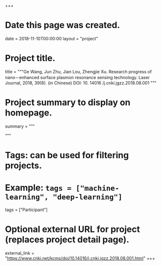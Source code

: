 +++
# Date this page was created.
date = 2018-11-10T00:00:00
layout = "project"

# Project title.
title = """Ge Wang, Jun Zhu, Jian Lou, Zhengjie Xu. Research progress of nano－enhanced surface plasmon resonance sensing technology. Laser Journal, 2018, 39(8). (in Chinese) DOI: 10. 14016 /j.cnki.jgzz.2018.08.001
"""

# Project summary to display on homepage.
summary = """

 """

# Tags: can be used for filtering projects.
# Example: `tags = ["machine-learning", "deep-learning"]`
tags = ["Participant"]

# Optional external URL for project (replaces project detail page).
external_link = "https://www.cnki.net/kcms/doi/10.14016/j.cnki.jgzz.2018.08.001.html"
+++
